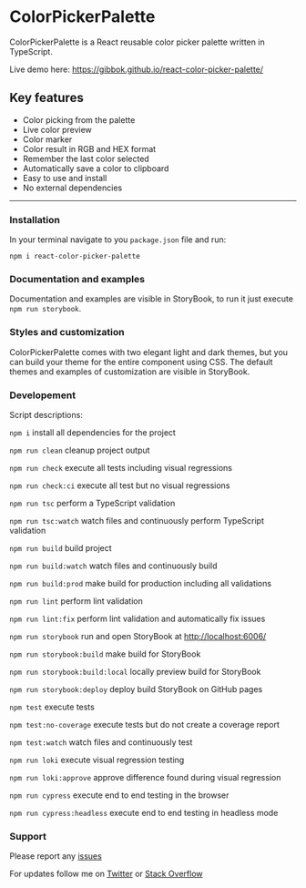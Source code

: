 # ColorPickerPalette

ColorPickerPalette is a React reusable color picker palette written in TypeScript.

Live demo here: <https://gibbok.github.io/react-color-picker-palette/>

## Key features

- Color picking from the palette
- Live color preview
- Color marker
- Color result in RGB and HEX format
- Remember the last color selected
- Automatically save a color to clipboard
- Easy to use and install
- No external dependencies

---

### Installation

In your terminal navigate to you `package.json` file and run:

`npm i react-color-picker-palette`

### Documentation and examples

Documentation and examples are visible in StoryBook, to run it just execute `npm run storybook`.

### Styles and customization

ColorPickerPalette comes with two elegant light and dark themes, but you can build your theme for the entire component using CSS.
The default themes and examples of customization are visible in StoryBook.

### Developement

Script descriptions:

`npm i` install all dependencies for the project

`npm run clean` cleanup project output

`npm run check` execute all tests including visual regressions

`npm run check:ci` execute all test but no visual regressions

`npm run tsc` perform a TypeScript validation

`npm run tsc:watch` watch files and continuously perform TypeScript validation

`npm run build` build project

`npm run build:watch` watch files and continuously build

`npm run build:prod` make build for production including all validations

`npm run lint` perform lint validation

`npm run lint:fix` perform lint validation and automatically fix issues

`npm run storybook` run and open StoryBook at <http://localhost:6006/>

`npm run storybook:build` make build for StoryBook

`npm run storybook:build:local` locally preview build for StoryBook

`npm run storybook:deploy` deploy build StoryBook on GitHub pages

`npm test` execute tests

`npm test:no-coverage` execute tests but do not create a coverage report

`npm test:watch` watch files and continuously test

`npm run loki` execute visual regression testing

`npm run loki:approve` approve difference found during visual regression

`npm run cypress` execute end to end testing in the browser

`npm run cypress:headless` execute end to end testing in headless mode

### Support

Please report any [issues](https://github.com/gibbok/react-color-picker-palette/issues)

For updates follow me on [Twitter](https://twitter.com/gibbok_coding) or [Stack Overflow](https://stackoverflow.com/users/379008/gibbok)
